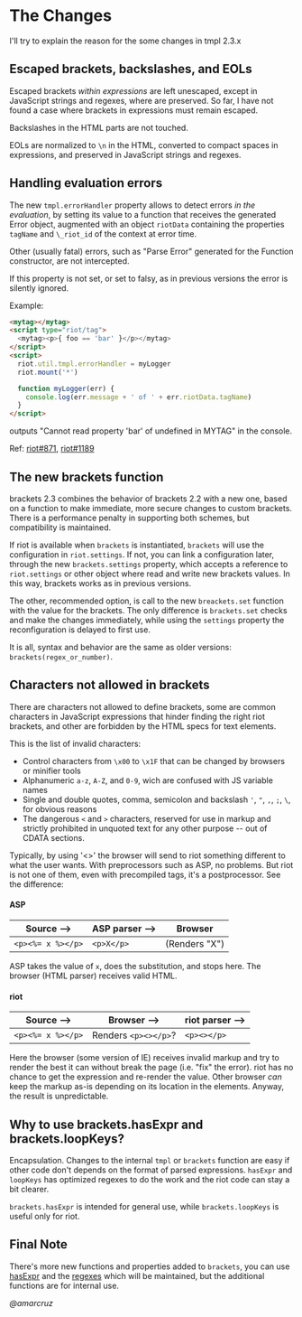 
# The Changes

I'll try to explain the reason for the some changes in tmpl 2.3.x

## Escaped brackets, backslashes, and EOLs

Escaped brackets _within expressions_ are left unescaped, except in JavaScript strings and regexes, where are preserved. So far, I have not found a case where brackets in expressions must remain escaped.

Backslashes in the HTML parts are not touched.

EOLs are normalized to `\n` in the HTML, converted to compact spaces in expressions, and preserved in JavaScript strings and regexes.

## Handling evaluation errors

The new `tmpl.errorHandler` property allows to detect errors _in the evaluation_, by setting its value to a function that receives the generated Error object, augmented with an object `riotData` containing the properties `tagName` and `\_riot_id` of the context at error time.

Other (usually fatal) errors, such as "Parse Error" generated for the Function constructor, are not intercepted.

If this property is not set, or set to falsy, as in previous versions the error is silently ignored.

Example:
```html
<mytag></mytag>
<script type="riot/tag">
  <mytag><p>{ foo == 'bar' }</p></mytag>
</script>
<script>
  riot.util.tmpl.errorHandler = myLogger
  riot.mount('*')

  function myLogger(err) {
    console.log(err.message + ' of ' + err.riotData.tagName)
  }
</script>
```
outputs "Cannot read property 'bar' of undefined in MYTAG" in the console.

Ref: [riot#871](https://github.com/riot/riot/issues/871), [riot#1189](https://github.com/riot/riot/issues/1189)

## The new brackets function

brackets 2.3 combines the behavior of brackets 2.2 with a new one, based on a function to make immediate, more secure changes to custom brackets. There is a performance penalty in supporting both schemes, but compatibility is maintained.

If riot is available when `brackets` is instantiated, `brackets` will use the configuration in `riot.settings`. If not, you can link a configuration later, through the new `brackets.settings` property, which accepts a reference to `riot.settings` or other object where read and write new brackets values. In this way, brackets works as in previous versions.

The other, recommended option, is call to the new `breackets.set` function with the value for the brackets. The only difference is `brackets.set` checks and make the changes immediately, while using the `settings` property the reconfiguration is delayed to first use.

It is all, syntax and behavior are the same as older versions: `brackets(regex_or_number)`.

## Characters not allowed in brackets

There are characters not allowed to define brackets, some are common characters in JavaScript expressions that hinder finding the right riot brackets, and other are forbidden by the HTML specs for text elements.

This is the list of invalid characters:

- Control characters from `\x00` to `\x1F` that can be changed by browsers or minifier tools
- Alphanumeric `a-z`, `A-Z`, and `0-9`, wich are confused with JS variable names
- Single and double quotes, comma, semicolon and backslash `'`, `"`, `,`, `;`, `\`, for obvious reasons
- The dangerous `<` and `>` characters, reserved for use in markup and strictly prohibited in unquoted text for any other purpose -- out of CDATA sections.

Typically, by using '<>' the browser will send to riot something different to what the user wants. With preprocessors such as ASP, no problems. But riot is not one of them, even with precompiled tags, it's a postprocessor. See the difference:

#### ASP

Source &#x2013;>   | ASP parser &#x2013;> | Browser
-------------------|----------------|-----------
`<p><%= x %></p>`  |    `<p>X</p>`  |  (Renders "X")  


ASP takes the value of `x`, does the substitution, and stops here. The browser (HTML parser) receives valid HTML.

#### riot

Source &#x2013;>  | Browser &#x2013;>    | riot parser &#x2013;>
------------------|----------------------|----------------
`<p><%= x %></p>` | Renders `<p><></p>`? | `<p><></p>`

Here the browser (some version of IE) receives invalid markup and try to render the best it can without break the page (i.e. "fix" the error). riot has no chance to get the expression and re-render the value. Other browser _can_ keep the markup as-is depending on its location in the elements. Anyway, the result is unpredictable.

## Why to use brackets.hasExpr and brackets.loopKeys?

Encapsulation. Changes to the internal `tmpl` or `brackets` function are easy if other code don't depends on the format of parsed expressions. `hasExpr` and `loopKeys` has optimized regexes to do the work and the riot code can stay a bit clearer.

`brackets.hasExpr` is intended for general use, while `brackets.loopKeys` is useful only for riot.

## Final Note

There's more new functions and properties added to `brackets`, you can use [hasExpr](https://github.com/riot/tmpl/blob/dev/doc/API.md#hasexpr-function) and the [regexes](https://github.com/riot/tmpl/blob/dev/doc/API.md#r_mlcomms-property) which will be maintained, but the additional functions are for internal use.


_@amarcruz_
